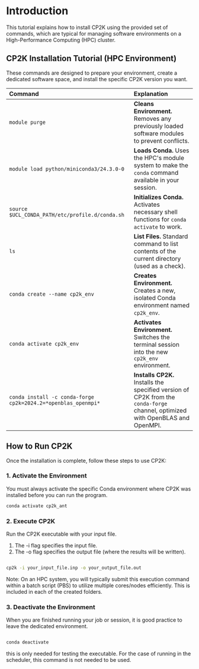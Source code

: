 # Introduction

This tutorial explains how to install CP2K using the provided set of commands, which are typical for managing software environments on a High-Performance Computing (HPC) cluster.

## CP2K Installation Tutorial (HPC Environment)

These commands are designed to prepare your environment, create a dedicated software space, and install the specific CP2K version you want.

| Command | Explanation |
| :--- | :--- |
| `module purge` | **Cleans Environment.** Removes any previously loaded software modules to prevent conflicts. |
| `module load python/miniconda3/24.3.0-0` | **Loads Conda.** Uses the HPC's module system to make the `conda` command available in your session. |
| `source $UCL_CONDA_PATH/etc/profile.d/conda.sh` | **Initializes Conda.** Activates necessary shell functions for `conda activate` to work. |
| `ls` | **List Files.** Standard command to list contents of the current directory (used as a check). |
| `conda create --name cp2k_env` | **Creates Environment.** Creates a new, isolated Conda environment named `cp2k_env`. |
| `conda activate cp2k_env` | **Activates Environment.** Switches the terminal session into the new `cp2k_env` environment. |
| `conda install -c conda-forge cp2k=2024.2=*openblas_openmpi*` | **Installs CP2K.** Installs the specified version of CP2K from the `conda-forge` channel, optimized with OpenBLAS and OpenMPI. |

## How to Run CP2K

Once the installation is complete, follow these steps to use CP2K:

### 1. Activate the Environment

You must always activate the specific Conda environment where CP2K was installed before you can run the program.

```bash
conda activate cp2k_ant
```
### 2. Execute CP2K

Run the CP2K executable with your input file.

1. The -i flag specifies the input file.
2. The -o flag specifies the output file (where the results will be written).

```bash

cp2k -i your_input_file.inp -o your_output_file.out
```

Note: On an HPC system, you will typically submit this execution command within a batch script (PBS) to utilize multiple cores/nodes efficiently.
This is included in each of the created folders. 

### 3. Deactivate the Environment

When you are finished running your job or session, it is good practice to leave the dedicated environment.

```bash

conda deactivate
```
this is only needed for testing the executable. For the case of running in the scheduler, this command is not needed to be used.





